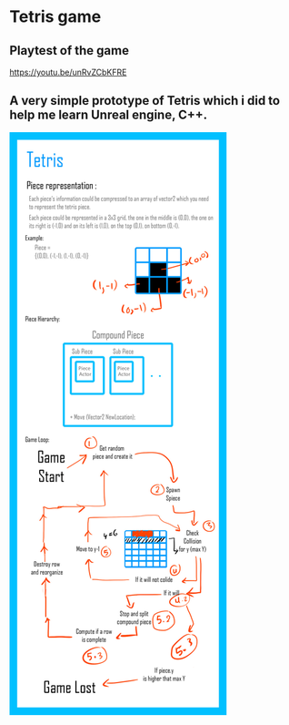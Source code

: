 # Tetris game

## Playtest of the game
https://youtu.be/unRvZCbKFRE

## A very simple prototype of Tetris which i did to help me learn Unreal engine, C++. 
![App Screenshot](https://github.com/MohamedNourSadek/TetrisGame/blob/main/Images/Tetris%20Document.jpg)
